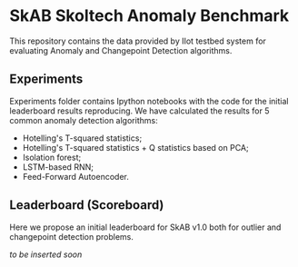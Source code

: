 # SkAB Skoltech Anomaly Benchmark
This repository contains the data provided by IIot testbed system for evaluating Anomaly and Changepoint Detection algorithms.

## Experiments
Experiments folder contains Ipython notebooks with the code for the initial leaderboard results reproducing.
We have calculated the results for 5 common anomaly detection algorithms:
- Hotelling's T-squared statistics;
- Hotelling's T-squared statistics + Q statistics based on PCA;
- Isolation forest;
- LSTM-based RNN;
- Feed-Forward Autoencoder.

## Leaderboard (Scoreboard)
Here we propose an initial leaderboard for SkAB v1.0 both for outlier and changepoint detection problems.

*to be inserted soon*
